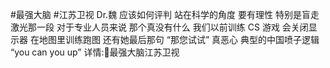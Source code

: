 #最强大脑 #江苏卫视 Dr.魏 应该如何评判 站在科学的角度 要有理性 特别是盲走激光那一段 对于专业人员来说 那个真没有什么 我们以前训练 CS 游戏 会关闭显示器 在地图里训练跑图 还有她最后那句 “那您试试” 真恶心 典型的中国喷子逻辑 “you can you up” 详情:最强大脑江苏卫视 ​​​​